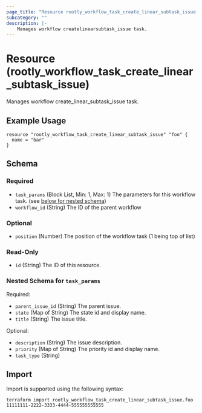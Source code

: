 ```yaml
---
page_title: "Resource rootly_workflow_task_create_linear_subtask_issue - terraform-provider-rootly"
subcategory: ""
description: |-
    Manages workflow createlinearsubtask_issue task.
---
```


# Resource (rootly_workflow_task_create_linear_subtask_issue)

Manages workflow create_linear_subtask_issue task.

## Example Usage

```
resource "rootly_workflow_task_create_linear_subtask_issue" "foo" {
  name = "bar"
}
```

<!-- schema generated by tfplugindocs -->
## Schema

### Required

- `task_params` (Block List, Min: 1, Max: 1) The parameters for this workflow task. (see [below for nested schema](#nestedblock--task_params))
- `workflow_id` (String) The ID of the parent workflow

### Optional

- `position` (Number) The position of the workflow task (1 being top of list)

### Read-Only

- `id` (String) The ID of this resource.

<a id="nestedblock--task_params"></a>
### Nested Schema for `task_params`

Required:

- `parent_issue_id` (String) The parent issue.
- `state` (Map of String) The state id and display name.
- `title` (String) The issue title.

Optional:

- `description` (String) The issue description.
- `priority` (Map of String) The priority id and display name.
- `task_type` (String)

## Import

Import is supported using the following syntax:

```shell
terraform import rootly_workflow_task_create_linear_subtask_issue.foo 11111111-2222-3333-4444-555555555555
```